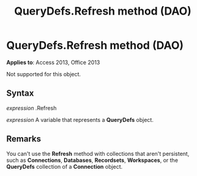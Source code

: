 ﻿---
title: QueryDefs.Refresh method (DAO)
TOCTitle: Refresh Method
ms:assetid: 4379a02a-cc92-7cc5-969d-7102b5356e88
ms:mtpsurl: https://msdn.microsoft.com/library/Ff192942(v=office.15)
ms:contentKeyID: 48544501
ms.date: 09/18/2015
mtps_version: v=office.15
---

# QueryDefs.Refresh method (DAO)


**Applies to**: Access 2013, Office 2013

Not supported for this object.

## Syntax

*expression* .Refresh

*expression* A variable that represents a **QueryDefs** object.

## Remarks

You can't use the **Refresh** method with collections that aren't persistent, such as **Connections**, **Databases**, **Recordsets**, **Workspaces**, or the **QueryDefs** collection of a **Connection** object.


